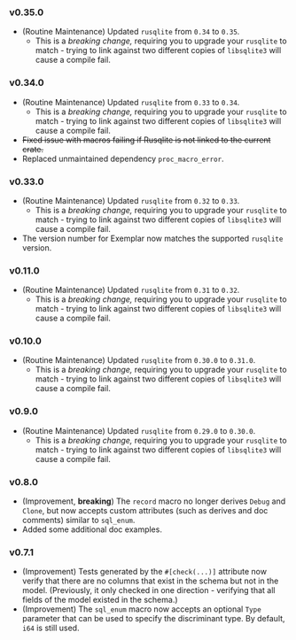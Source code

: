### v0.35.0
- (Routine Maintenance) Updated `rusqlite` from `0.34` to `0.35`.
  - This is a *breaking change,* requiring you to upgrade your `rusqlite` to match - trying to link against two different copies of `libsqlite3` will cause a compile fail.

### v0.34.0
- (Routine Maintenance) Updated `rusqlite` from `0.33` to `0.34`.
  - This is a *breaking change,* requiring you to upgrade your `rusqlite` to match - trying to link against two different copies of `libsqlite3` will cause a compile fail.
- ~~Fixed issue with macros failing if Rusqlite is not linked to the current crate.~~
- Replaced unmaintained dependency `proc_macro_error`.


### v0.33.0
- (Routine Maintenance) Updated `rusqlite` from `0.32` to `0.33`.
  - This is a *breaking change,* requiring you to upgrade your `rusqlite` to match - trying to link against two different copies of `libsqlite3` will cause a compile fail.
- The version number for Exemplar now matches the supported `rusqlite` version.

### v0.11.0
- (Routine Maintenance) Updated `rusqlite` from `0.31` to `0.32`.
  - This is a *breaking change,* requiring you to upgrade your `rusqlite` to match - trying to link against two different copies of `libsqlite3` will cause a compile fail.

### v0.10.0
- (Routine Maintenance) Updated `rusqlite` from `0.30.0` to `0.31.0`.
  - This is a *breaking change,* requiring you to upgrade your `rusqlite` to match - trying to link against two different copies of `libsqlite3` will cause a compile fail.

### v0.9.0
- (Routine Maintenance) Updated `rusqlite` from `0.29.0` to `0.30.0`.
  - This is a *breaking change,* requiring you to upgrade your `rusqlite` to match - trying to link against two different copies of `libsqlite3` will cause a compile fail.

### v0.8.0
- (Improvement, **breaking**) The `record` macro no longer derives `Debug` and `Clone`, but now accepts custom attributes (such as derives and doc comments) similar to `sql_enum`.
- Added some additional doc examples.

### v0.7.1
- (Improvement) Tests generated by the `#[check(...)]` attribute now verify that there are no columns that exist in the schema but not in the model. (Previously, it only checked in one direction - verifying that all fields of the model existed in the schema.)
- (Improvement) The `sql_enum` macro now accepts an optional `Type` parameter that can be used to specify the discriminant type. By default, `i64` is still used.
